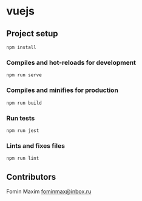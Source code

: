 # vuejs

## Project setup
```
npm install
```

### Compiles and hot-reloads for development
```
npm run serve
```

### Compiles and minifies for production
```
npm run build
```

### Run tests
```
npm run jest
```

### Lints and fixes files
```
npm run lint
```

## Contributors

Fomin Maxim <fominmax@inbox.ru>
